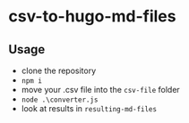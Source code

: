 # csv-to-hugo-md-files

## Usage

- clone the repository
- `npm i`
- move your .csv file into the `csv-file` folder
- `node .\converter.js`
- look at results in `resulting-md-files`
